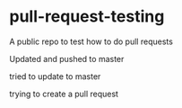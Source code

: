# pull-request-testing
A public repo to test how to do pull requests

Updated and pushed to master

tried to update to master

trying to create a pull request
